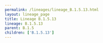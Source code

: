 ```yaml
---
permalink: /lineages/lineage_B.1.5.13.html
layout: lineage_page
title: Lineage B.1.5.13
lineage: B.1.5.13
parent: B.1.5
children: ['B.1.5.13']
---
```

